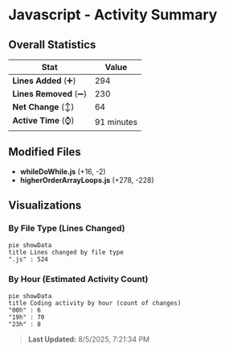 # Javascript - Activity Summary 

## Overall Statistics

| Stat                   | Value                                                             |
| ---------------------- | ----------------------------------------------------------------- |
| **Lines Added** (➕)   | 294                                          |
| **Lines Removed** (➖) | 230                                        |
| **Net Change** (↕)    | 64                |
| **Active Time** (⌚)   | 91 minutes |


## Modified Files
- **whileDoWhile.js** (+16, -2)
- **higherOrderArrayLoops.js** (+278, -228)

## Visualizations

### By File Type (Lines Changed)

```mermaid
pie showData
title Lines changed by file type
".js" : 524
```

### By Hour (Estimated Activity Count)

```mermaid
pie showData
title Coding activity by hour (count of changes)
"00h" : 6
"19h" : 70
"23h" : 8
```


> **Last Updated:** 8/5/2025, 7:21:34 PM